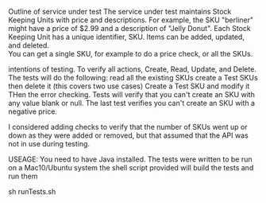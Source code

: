 Outline of service under test
The service under test maintains Stock Keeping Units with price and descriptions.
For example, the SKU "berliner" might have a price of $2.99 and a description of
"Jelly Donut".  Each Stock Keeping Unit has a unique identifier, SKU.
Items can be added, updated, and deleted.  
You can get a single SKU, for example to do a price check, or all the SKUs.

intentions of testing.
To verify all actions, Create, Read, Update, and Delete.  The tests will 
do the following:
read all the existing SKUs
create a Test SKUs then delete it (this covers two use cases)
Create a Test SKU and modify it
THen the error checking.  Tests will verify that you can't create an SKU with
any value blank or null.
The last test verifies you can't create an SKU with a negative price.

I considered adding checks to verify that the number of SKUs went up or down as they 
were added or removed, but that assumed that the API was not in use during testing.

USEAGE:
You need to have Java installed.  The tests were written to be run on a Mac10/Ubuntu 
system
the shell script provided will build the tests and run them

sh runTests.sh
 



